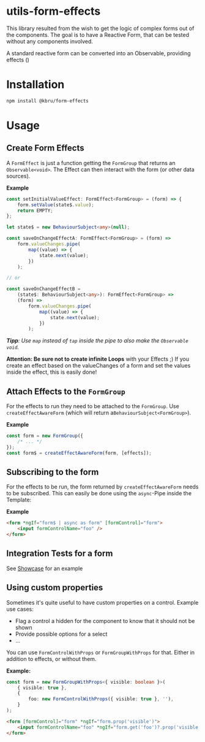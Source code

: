 # utils-form-effects

This library resulted from the wish to get the logic of complex forms out of the components. The goal is to have a Reactive Form, that can be tested without any components involved.

A standard reactive form can be converted into an Observable, providing effects ()

# Installation

```bash
npm install @kbru/form-effects
```

# Usage

## Create Form Effects

A `FormEffect` is just a function getting the `FormGroup` that returns an `Observable<void>`. The Effect can then interact with the form (or other data sources).

**Example**

```typescript
const setInitialValueEffect: FormEffect<FormGroup> = (form) => {
    form.setValue(state$.value);
    return EMPTY;
};

let state$ = new BehaviourSubject<any>(null);

const saveOnChangeEffectA: FormEffect<FormGroup> = (form) =>
    form.valueChanges.pipe(
        map((value) => {
            state.next(value);
        })
    );

// or

const saveOnChangeEffectB =
    (state$: BehaviourSubject<any>): FormEffect<FormGroup> =>
    (form) =>
        form.valueChanges.pipe(
            map((value) => {
                state.next(value);
            })
        );
```

_**Tipp**: Use `map` instead of `tap` inside the pipe to also make the `Observable` `void`._

**Attention: Be sure not to create infinite Loops** with your Effects ;) If you create an effect based on the valueChanges of a form and set the values inside the effect, this is easily done!

## Attach Effects to the `FormGroup`

For the effects to run they need to be attached to the `FormGroup`. Use `createEffectAwareForm` (which will return a`BehaviourSubject<FormGroup>`).

**Example**

```typescript
const form = new FormGroup({
    /* ... */
});
const form$ = createEffectAwareForm(form, [effects]);
```

## Subscribing to the form

For the effects to be run, the form returned by `createEffectAwareForm` needs to be subscribed. This can easily be done using the `async`-Pipe inside the Template:

**Example**

```html
<form *ngIf="form$ | async as form" [formControl]="form">
    <input formControlName="foo" />
</form>
```

## Integration Tests for a form

See [Showcase](https://github.com/karsten-bruckmann/kbru-os/tree/main/libs/showcases/utils-form-effects/src/lib/core/form-builders/my-form/my.form-builder.spec.ts) for an example

## Using custom properties

Sometimes it's quite useful to have custom properties on a control. Example use cases:

-   Flag a control a hidden for the component to know that it should not be shown
-   Provide possible options for a select
-   ...

You can use `FormControlWithProps` or `FormGroupWithProps` for that. Either in addition to effects, or without them.

**Example:**

```typescript
const form = new FormGroupWithProps<{ visible: boolean }>(
    { visible: true },
    {
        foo: new FormControlWithProps({ visible: true }, ''),
    }
);
```

```html
<form [formControl]="form" *ngIf="form.prop('visible')">
    <input formControlName="foo" *ngIf="form.get('foo')?.prop('visible')" />
</form>
```
